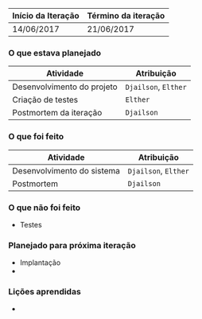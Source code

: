 Início da Iteração | Término da iteração
------------ | -------------
14/06/2017 | 21/06/2017


### O que estava planejado
| Atividade | Atribuição |
| --- | --- |
| Desenvolvimento do projeto | `Djailson`, `Elther` |
| Criação de testes | `Elther` |
| Postmortem da iteração | `Djailson` |


### O que foi feito
| Atividade | Atribuição |
| --- | --- |
| Desenvolvimento do sistema  | `Djailson`, `Elther` |
| Postmortem  | `Djailson` |


### O que não foi feito
*   Testes

### Planejado para próxima iteração 
*  Implantação
*   

### Lições aprendidas
*  


